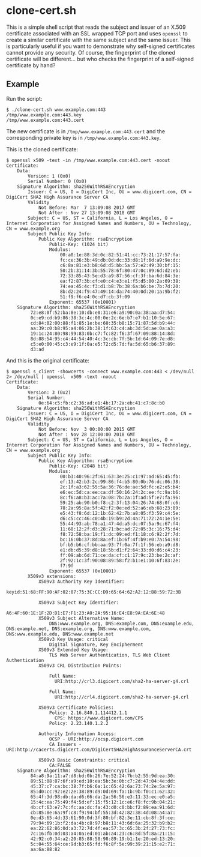 clone-cert.sh
=============

This is a simple shell script that reads the subject and issuer of an X.509
certificate associated with an SSL wrapped TCP port and uses `openssl` to
create a similar certificate with the same subject and the same issuer. This
is particularly useful if you want to demonstrate why self-signed
certificates cannot provide any security. Of course, the fingerprint of the
cloned certificate will be different... but who checks the fingerprint of a
self-signed certificate by hand?

Example
-------

Run the script:

    $ ./clone-cert.sh www.example.com:443
    /tmp/www.example.com:443.key
    /tmp/www.example.com:443.cert

The new certificate is in `/tmp/www.example.com:443.cert` and the
corresponding private key is in `/tmp/www.example.com:443.key`.


This is the cloned certificate:

	$ openssl x509 -text -in /tmp/www.example.com:443.cert -noout
	Certificate:
		Data:
			Version: 1 (0x0)
			Serial Number: 0 (0x0)
		Signature Algorithm: sha256WithRSAEncryption
			Issuer: C = US, O = DigiCert Inc, OU = www.digicert.com, CN = DigiCert SHA2 High Assurance Server CA
			Validity
				Not Before: Mar  7 13:09:08 2017 GMT
				Not After : Nov 27 13:09:08 2018 GMT
			Subject: C = US, ST = California, L = Los Angeles, O = Internet Corporation for Assigned Names and Numbers, OU = Technology, CN = www.example.org
			Subject Public Key Info:
				Public Key Algorithm: rsaEncryption
					Public-Key: (1024 bit)
					Modulus:
						00:a0:1e:88:3d:0c:82:51:41:cc:73:21:17:57:fa:
						fc:ce:36:3b:49:db:0d:dc:33:d8:1f:6d:a9:9e:dc:
						c6:8a:81:e3:b8:6d:d5:bb:5a:57:e2:49:30:bf:15:
						50:2b:31:14:3b:55:78:6f:80:47:0c:89:6d:d2:eb:
						72:33:85:43:5e:d3:a9:87:56:cf:3f:ba:6d:84:3e:
						ea:f2:87:3b:cf:e0:c4:e3:e1:f5:d5:00:2a:69:38:
						74:ea:45:4c:f3:d1:b8:7b:38:6a:b6:be:7b:7d:20:
						8b:d2:24:f9:47:49:14:da:74:40:0d:20:1a:9b:f2:
						51:f9:f6:e4:0c:d7:cb:3f:09
					Exponent: 65537 (0x10001)
		Signature Algorithm: sha256WithRSAEncryption
			 72:e8:0f:52:ba:8e:10:db:e0:31:e6:a9:90:0a:38:aa:d7:54:
			 0c:e9:cd:b9:86:38:3c:4c:00:0e:2c:6e:b7:e7:b1:10:5e:67:
			 cd:84:02:00:88:f1:85:1e:be:60:35:b8:15:71:87:5d:b9:44:
			 aa:39:c0:b8:95:a4:06:2b:38:1f:63:c4:ab:3d:5d:ae:0a:a3:
			 19:1c:24:80:98:99:83:0b:c7:fc:82:f6:3f:67:09:88:14:8d:
			 8d:88:54:95:c4:44:54:40:4c:3c:cb:7f:5b:1d:64:09:7e:d8:
			 c5:e0:00:45:c3:e9:1f:0a:e5:72:d5:7d:fa:5d:65:b6:37:89:
			 d3:ad

And this is the original certificate:

	$ openssl s_client -showcerts -connect www.example.com:443 < /dev/null 2> /dev/null | openssl  x509 -text -noout
	Certificate:
		Data:
			Version: 3 (0x2)
			Serial Number:
				0e:64:c5:fb:c2:36:ad:e1:4b:17:2a:eb:41:c7:8c:b0
		Signature Algorithm: sha256WithRSAEncryption
			Issuer: C = US, O = DigiCert Inc, OU = www.digicert.com, CN = DigiCert SHA2 High Assurance Server CA
			Validity
				Not Before: Nov  3 00:00:00 2015 GMT
				Not After : Nov 28 12:00:00 2018 GMT
			Subject: C = US, ST = California, L = Los Angeles, O = Internet Corporation for Assigned Names and Numbers, OU = Technology, CN = www.example.org
			Subject Public Key Info:
				Public Key Algorithm: rsaEncryption
					Public-Key: (2048 bit)
					Modulus:
						00:b3:40:96:2f:61:63:3e:25:c1:97:ad:65:45:fb:
						ef:13:42:b3:2c:99:86:f4:b5:80:0b:76:dc:06:38:
						2c:1f:a3:62:55:5a:36:76:de:ae:5d:fc:e2:e5:b4:
						e6:ec:5d:ca:ee:ca:df:50:16:24:2c:ee:fc:9a:b6:
						8c:f6:a8:b3:ac:7a:08:7b:2a:1f:ad:5f:e7:fa:96:
						59:25:ab:90:b0:f8:c2:3f:13:04:26:74:68:0f:c6:
						78:2a:95:8a:5f:42:f2:0e:ed:52:a6:eb:68:23:89:
						e5:43:f8:6d:12:1b:62:42:7b:a8:05:f3:59:c4:5e:
						d6:c5:cc:46:c0:4b:19:b9:2d:4a:71:72:24:1e:5e:
						55:44:93:ab:78:a1:47:4d:a5:dc:07:5a:9c:67:f4:
						11:68:12:2f:d3:28:71:bc:ad:72:05:3c:16:75:d4:
						f8:72:58:ba:19:f1:dc:09:ed:f1:18:c6:92:2f:7d:
						bc:16:0b:37:8d:8a:ef:1b:6f:4f:b9:e0:7a:54:98:
						bf:b5:b6:cf:bb:aa:93:7f:0a:7f:1f:56:eb:a9:d8:
						e1:db:d5:39:d8:18:5b:d1:f2:64:33:d0:d6:c4:23:
						ff:09:ab:6d:71:ce:da:cf:c1:17:9c:23:be:2c:af:
						2f:92:1c:3f:90:08:89:58:f2:b1:e1:10:6f:83:2e:
						f7:9f
					Exponent: 65537 (0x10001)
			X509v3 extensions:
				X509v3 Authority Key Identifier:
					keyid:51:68:FF:90:AF:02:07:75:3C:CC:D9:65:64:62:A2:12:B8:59:72:3B

				X509v3 Subject Key Identifier:
					A6:4F:60:1E:1F:2D:D1:E7:F1:23:A0:2A:95:16:E4:E8:9A:EA:6E:48
				X509v3 Subject Alternative Name:
					DNS:www.example.org, DNS:example.com, DNS:example.edu, DNS:example.net, DNS:example.org, DNS:www.example.com, DNS:www.example.edu, DNS:www.example.net
				X509v3 Key Usage: critical
					Digital Signature, Key Encipherment
				X509v3 Extended Key Usage:
					TLS Web Server Authentication, TLS Web Client Authentication
				X509v3 CRL Distribution Points:

					Full Name:
					  URI:http://crl3.digicert.com/sha2-ha-server-g4.crl

					Full Name:
					  URI:http://crl4.digicert.com/sha2-ha-server-g4.crl

				X509v3 Certificate Policies:
					Policy: 2.16.840.1.114412.1.1
					  CPS: https://www.digicert.com/CPS
					Policy: 2.23.140.1.2.2

				Authority Information Access:
					OCSP - URI:http://ocsp.digicert.com
					CA Issuers - URI:http://cacerts.digicert.com/DigiCertSHA2HighAssuranceServerCA.crt

				X509v3 Basic Constraints: critical
					CA:FALSE
		Signature Algorithm: sha256WithRSAEncryption
			 84:a8:9a:11:a7:d8:bd:0b:26:7e:52:24:7b:b2:55:9d:ea:30:
			 89:51:08:87:6f:a9:ed:10:ea:5b:3e:0b:c7:2d:47:04:4e:dd:
			 45:37:c7:ca:bc:38:7f:b6:6a:1c:65:42:6a:73:74:2e:5a:97:
			 85:d0:cc:92:e2:2e:38:89:d9:0d:69:fa:1b:9b:f0:c1:62:32:
			 65:4f:3d:98:db:da:d6:66:da:2a:56:56:e3:11:33:ec:e0:a5:
			 15:4c:ea:75:49:f4:5d:ef:15:f5:12:1c:e6:f8:fc:9b:04:21:
			 4b:cf:63:e7:7c:fc:aa:dc:fa:43:d0:c0:bb:f2:89:ea:91:6d:
			 cb:85:8e:6a:9f:c8:f9:94:bf:55:3d:42:82:38:4d:08:a4:a7:
			 0e:d3:65:4d:33:61:90:0d:3f:80:bf:82:3e:11:cb:8f:3f:ce:
			 79:94:69:1b:f2:da:4b:c8:97:b8:11:43:6d:6a:25:32:b9:b2:
			 ea:22:62:86:0d:a3:72:7d:4f:ea:57:3c:65:3b:2f:27:73:fc:
			 7c:16:fb:0d:03:a4:0a:ed:01:ab:a4:23:c6:8d:5f:8a:21:15:
			 42:92:c0:34:a2:20:85:88:58:98:89:19:b1:1e:20:ed:13:20:
			 5c:04:55:64:ce:9d:b3:65:fd:f6:8f:5e:99:39:21:15:e2:71:
			 aa:6a:88:82

